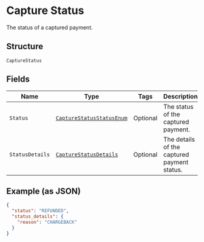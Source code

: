 
# Capture Status

The status of a captured payment.

## Structure

`CaptureStatus`

## Fields

| Name | Type | Tags | Description | Getter | Setter |
|  --- | --- | --- | --- | --- | --- |
| `Status` | [`CaptureStatusStatusEnum`](../../doc/models/capture-status-status-enum.md) | Optional | The status of the captured payment. | CaptureStatusStatusEnum getStatus() | setStatus(CaptureStatusStatusEnum status) |
| `StatusDetails` | [`CaptureStatusDetails`](../../doc/models/capture-status-details.md) | Optional | The details of the captured payment status. | CaptureStatusDetails getStatusDetails() | setStatusDetails(CaptureStatusDetails statusDetails) |

## Example (as JSON)

```json
{
  "status": "REFUNDED",
  "status_details": {
    "reason": "CHARGEBACK"
  }
}
```

